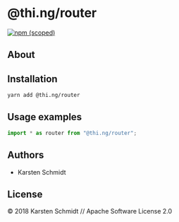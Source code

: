 # @thi.ng/router

[![npm (scoped)](https://img.shields.io/npm/v/@thi.ng/router.svg)](https://www.npmjs.com/package/@thi.ng/router)

## About



## Installation

```
yarn add @thi.ng/router
```

## Usage examples

```typescript
import * as router from "@thi.ng/router";

```

## Authors

- Karsten Schmidt

## License

&copy; 2018 Karsten Schmidt // Apache Software License 2.0
